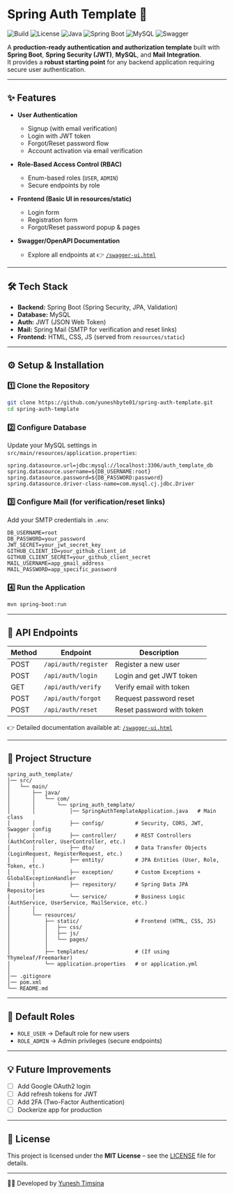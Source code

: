 # Spring Auth Template 🚀

![Build](https://img.shields.io/badge/build-passing-brightgreen)
![License](https://img.shields.io/badge/license-MIT-blue)
![Java](https://img.shields.io/badge/java-21-orange)
![Spring Boot](https://img.shields.io/badge/spring--boot-3.5-green)
![MySQL](https://img.shields.io/badge/database-MySQL-blue)
![Swagger](https://img.shields.io/badge/docs-Swagger_UI-green)

A **production-ready authentication and authorization template** built with **Spring Boot**, **Spring Security (JWT)**, **MySQL**, and **Mail Integration**.  
It provides a **robust starting point** for any backend application requiring secure user authentication.

---

## ✨ Features

- **User Authentication**
  - Signup (with email verification)
  - Login with JWT token
  - Forgot/Reset password flow
  - Account activation via email verification

- **Role-Based Access Control (RBAC)**
  - Enum-based roles (`USER`, `ADMIN`)
  - Secure endpoints by role

- **Frontend (Basic UI in resources/static)**
  - Login form
  - Registration form
  - Forgot/Reset password popup & pages

- **Swagger/OpenAPI Documentation**
  - Explore all endpoints at 👉 [`/swagger-ui.html`](http://localhost:8080/swagger-ui.html)

---

## 🛠️ Tech Stack

- **Backend:** Spring Boot (Spring Security, JPA, Validation)
- **Database:** MySQL
- **Auth:** JWT (JSON Web Token)
- **Mail:** Spring Mail (SMTP for verification and reset links)
- **Frontend:** HTML, CSS, JS (served from `resources/static`)

---

## ⚙️ Setup & Installation

### 1️⃣ Clone the Repository
```bash
git clone https://github.com/yuneshbyte01/spring-auth-template.git
cd spring-auth-template
```

### 2️⃣ Configure Database
Update your MySQL settings in `src/main/resources/application.properties`:
```properties
spring.datasource.url=jdbc:mysql://localhost:3306/auth_template_db
spring.datasource.username=${DB_USERNAME:root}
spring.datasource.password=${DB_PASSWORD:password}
spring.datasource.driver-class-name=com.mysql.cj.jdbc.Driver
```

### 3️⃣ Configure Mail (for verification/reset links)
Add your SMTP credentials in `.env`:
```env
DB_USERNAME=root
DB_PASSWORD=your_password
JWT_SECRET=your_jwt_secret_key
GITHUB_CLIENT_ID=your_github_client_id
GITHUB_CLIENT_SECRET=your_github_client_secret
MAIL_USERNAME=app_gmail_address
MAIL_PASSWORD=app_specific_password
```

### 4️⃣ Run the Application
```bash
mvn spring-boot:run
```

---

## 📖 API Endpoints

| Method | Endpoint              | Description                      |
|--------|-----------------------|----------------------------------|
| POST   | `/api/auth/register`  | Register a new user              |
| POST   | `/api/auth/login`     | Login and get JWT token          |
| GET    | `/api/auth/verify`    | Verify email with token          |
| POST   | `/api/auth/forgot`    | Request password reset           |
| POST   | `/api/auth/reset`     | Reset password with token        |

👉 Detailed documentation available at: [`/swagger-ui.html`](http://localhost:8080/swagger-ui.html)

---

## 📂 Project Structure

```
spring_auth_template/
│── src/
│   └── main/
│       ├── java/
│       │   └── com/
│       │       └── spring_auth_template/
│       │           │── SpringAuthTemplateApplication.java   # Main class
│       │           ├── config/          # Security, CORS, JWT, Swagger config
│       │           ├── controller/      # REST Controllers (AuthController, UserController, etc.)
│       │           ├── dto/             # Data Transfer Objects (LoginRequest, RegisterRequest, etc.)
│       │           ├── entity/          # JPA Entities (User, Role, Token, etc.)
│       │           ├── exception/       # Custom Exceptions + GlobalExceptionHandler
│       │           ├── repository/      # Spring Data JPA Repositories
│       │           └── service/         # Business Logic (AuthService, UserService, MailService, etc.)
│       │
│       └── resources/
│           ├── static/                  # Frontend (HTML, CSS, JS)
│           │   ├── css/
│           │   ├── js/
│           │   └── pages/
│           │
│           ├── templates/               # (If using Thymeleaf/Freemarker)
│           └── application.properties   # or application.yml
│
│── .gitignore
│── pom.xml
└── README.md
```

---

## 🔑 Default Roles

- `ROLE_USER` → Default role for new users
- `ROLE_ADMIN` → Admin privileges (secure endpoints)

---

## 💡 Future Improvements

- [ ] Add Google OAuth2 login
- [ ] Add refresh tokens for JWT
- [ ] Add 2FA (Two-Factor Authentication)
- [ ] Dockerize app for production

---

## 📜 License

This project is licensed under the **MIT License** – see the [LICENSE](LICENSE) file for details.

---

👨‍💻 Developed by [Yunesh Timsina](https://github.com/yuneshbyte01)
